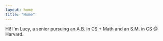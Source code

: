 ```yaml
---
layout: home
title: "Home"
---
```


Hi! I'm Lucy, a senior pursuing an A.B. in CS + Math and an S.M. in CS @ Harvard. 

<!-- 
This theme allows an academic person to showcase their research interests, publications, research group, curriculum vitae, any courses that they may be teaching, or anything else they may want to put out into the world.

Academics can use this home page to describe their research interests, display their latest publications, or provide an introduction to their research group. -->

